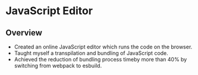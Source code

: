 # JavaScript Editor
## Overview
* Created an online JavaScript editor which runs the code on the browser.
* Taught myself a transpilation and bundling of JavaScript code.
* Achieved the reduction of bundling process timeby more than 40% by switching from webpack to esbuild.